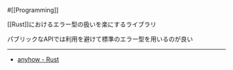 #[[Programming]]

[[Rust]]におけるエラー型の扱いを楽にするライブラリ

パブリックなAPIでは利用を避けて標準のエラー型を用いるのが良い

---

- [anyhow - Rust](https://docs.rs/anyhow/latest/anyhow/)